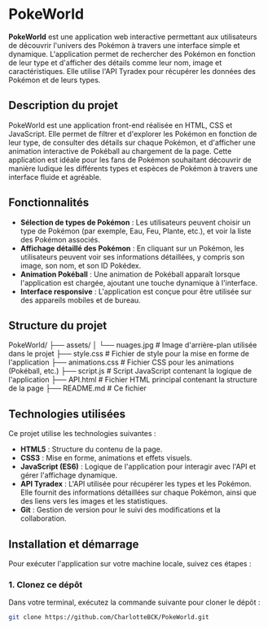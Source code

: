 # PokeWorld

**PokeWorld** est une application web interactive permettant aux utilisateurs de découvrir l'univers des Pokémon à travers une interface simple et dynamique. L'application permet de rechercher des Pokémon en fonction de leur type et d'afficher des détails comme leur nom, image et caractéristiques. Elle utilise l'API Tyradex pour récupérer les données des Pokémon et de leurs types.


## Description du projet

PokeWorld est une application front-end réalisée en HTML, CSS et JavaScript. Elle permet de filtrer et d'explorer les Pokémon en fonction de leur type, de consulter des détails sur chaque Pokémon, et d'afficher une animation interactive de Pokéball au chargement de la page. Cette application est idéale pour les fans de Pokémon souhaitant découvrir de manière ludique les différents types et espèces de Pokémon à travers une interface fluide et agréable.

## Fonctionnalités

- **Sélection de types de Pokémon** : Les utilisateurs peuvent choisir un type de Pokémon (par exemple, Eau, Feu, Plante, etc.), et voir la liste des Pokémon associés.
- **Affichage détaillé des Pokémon** : En cliquant sur un Pokémon, les utilisateurs peuvent voir ses informations détaillées, y compris son image, son nom, et son ID Pokédex.
- **Animation Pokéball** : Une animation de Pokéball apparaît lorsque l'application est chargée, ajoutant une touche dynamique à l'interface.
- **Interface responsive** : L'application est conçue pour être utilisée sur des appareils mobiles et de bureau.

## Structure du projet

PokeWorld/
├── assets/
│   └── nuages.jpg            # Image d'arrière-plan utilisée dans le projet
├── style.css                 # Fichier de style pour la mise en forme de l'application
├── animations.css            # Fichier CSS pour les animations (Pokéball, etc.)
├── script.js                 # Script JavaScript contenant la logique de l'application
├── API.html                  # Fichier HTML principal contenant la structure de la page
├── README.md                 # Ce fichier

## Technologies utilisées

Ce projet utilise les technologies suivantes :

- **HTML5** : Structure du contenu de la page.
- **CSS3** : Mise en forme, animations et effets visuels.
- **JavaScript (ES6)** : Logique de l'application pour interagir avec l'API et gérer l'affichage dynamique.
- **API Tyradex** : L'API utilisée pour récupérer les types et les Pokémon. Elle fournit des informations détaillées sur chaque Pokémon, ainsi que des liens vers les images et les statistiques.
- **Git** : Gestion de version pour le suivi des modifications et la collaboration.

## Installation et démarrage

Pour exécuter l'application sur votre machine locale, suivez ces étapes :

### 1. Clonez ce dépôt

Dans votre terminal, exécutez la commande suivante pour cloner le dépôt :

```bash
git clone https://github.com/CharlotteBCK/PokeWorld.git


